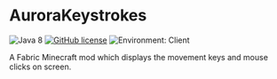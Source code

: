 # AuroraKeystrokes

![Java 8](https://img.shields.io/badge/language-Java%208-9B599A.svg?style=flat-square)
[![GitHub license](https://img.shields.io/github/license/LambdAurora/AuroraKeystrokes?style=flat-square)](https://raw.githubusercontent.com/LambdAurora/AuroraKeystrokes/master/LICENSE)
![Environment: Client](https://img.shields.io/badge/environment-client-1976d2?style=flat-square)

A Fabric Minecraft mod which displays the movement keys and mouse clicks on screen.
